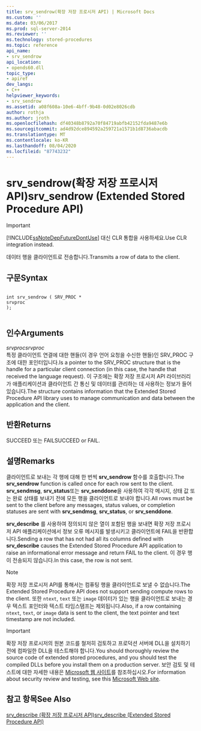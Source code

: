```yaml
---
title: srv_sendrow(확장 저장 프로시저 API) | Microsoft Docs
ms.custom: ''
ms.date: 03/06/2017
ms.prod: sql-server-2014
ms.reviewer: ''
ms.technology: stored-procedures
ms.topic: reference
api_name:
- srv_sendrow
api_location:
- opends60.dll
topic_type:
- apiref
dev_langs:
- C++
helpviewer_keywords:
- srv_sendrow
ms.assetid: a08f608a-10e6-4bff-9b48-0d02e8026cdb
author: rothja
ms.author: jroth
ms.openlocfilehash: df40348b8792a70f84719abfb42152fda9487e6b
ms.sourcegitcommit: ad4d92dce894592a259721a1571b1d8736abacdb
ms.translationtype: MT
ms.contentlocale: ko-KR
ms.lasthandoff: 08/04/2020
ms.locfileid: "87743232"
---
```

# <a name="srv_sendrow-extended-stored-procedure-api"></a><span data-ttu-id="a2b3e-102">srv_sendrow(확장 저장 프로시저 API)</span><span class="sxs-lookup"><span data-stu-id="a2b3e-102">srv_sendrow (Extended Stored Procedure API)</span></span>
    
> [!IMPORTANT]  
>  [!INCLUDE[ssNoteDepFutureDontUse](../../includes/ssnotedepfuturedontuse-md.md)] <span data-ttu-id="a2b3e-103">대신 CLR 통합을 사용하세요.</span><span class="sxs-lookup"><span data-stu-id="a2b3e-103">Use CLR integration instead.</span></span>  
  
 <span data-ttu-id="a2b3e-104">데이터 행을 클라이언트로 전송합니다.</span><span class="sxs-lookup"><span data-stu-id="a2b3e-104">Transmits a row of data to the client.</span></span>  
  
## <a name="syntax"></a><span data-ttu-id="a2b3e-105">구문</span><span class="sxs-lookup"><span data-stu-id="a2b3e-105">Syntax</span></span>  
  
```  
  
int srv_sendrow ( SRV_PROC *  
srvproc   
);  
  
```  
  
## <a name="arguments"></a><span data-ttu-id="a2b3e-106">인수</span><span class="sxs-lookup"><span data-stu-id="a2b3e-106">Arguments</span></span>  
 <span data-ttu-id="a2b3e-107">*srvproc*</span><span class="sxs-lookup"><span data-stu-id="a2b3e-107">*srvproc*</span></span>  
 <span data-ttu-id="a2b3e-108">특정 클라이언트 연결에 대한 핸들(이 경우 언어 요청을 수신한 핸들)인 SRV_PROC 구조에 대한 포인터입니다.</span><span class="sxs-lookup"><span data-stu-id="a2b3e-108">Is a pointer to the SRV_PROC structure that is the handle for a particular client connection (in this case, the handle that received the language request).</span></span> <span data-ttu-id="a2b3e-109">이 구조에는 확장 저장 프로시저 API 라이브러리가 애플리케이션과 클라이언트 간 통신 및 데이터를 관리하는 데 사용하는 정보가 들어 있습니다.</span><span class="sxs-lookup"><span data-stu-id="a2b3e-109">The structure contains information that the Extended Stored Procedure API library uses to manage communication and data between the application and the client.</span></span>  
  
## <a name="returns"></a><span data-ttu-id="a2b3e-110">반환</span><span class="sxs-lookup"><span data-stu-id="a2b3e-110">Returns</span></span>  
 <span data-ttu-id="a2b3e-111">SUCCEED 또는 FAIL</span><span class="sxs-lookup"><span data-stu-id="a2b3e-111">SUCCEED or FAIL.</span></span>  
  
## <a name="remarks"></a><span data-ttu-id="a2b3e-112">설명</span><span class="sxs-lookup"><span data-stu-id="a2b3e-112">Remarks</span></span>  
 <span data-ttu-id="a2b3e-113">클라이언트로 보내는 각 행에 대해 한 번씩 **srv_sendrow** 함수를 호출합니다.</span><span class="sxs-lookup"><span data-stu-id="a2b3e-113">The **srv_sendrow** function is called once for each row sent to the client.</span></span> <span data-ttu-id="a2b3e-114">**srv_sendmsg**, **srv_status**또는 **srv_senddone**을 사용하여 각각 메시지, 상태 값 또는 완료 상태를 보내기 전에 모든 행을 클라이언트로 보내야 합니다.</span><span class="sxs-lookup"><span data-stu-id="a2b3e-114">All rows must be sent to the client before any messages, status values, or completion statuses are sent with **srv_sendmsg**, **srv_status**, or **srv_senddone**.</span></span>  
  
 <span data-ttu-id="a2b3e-115">**srv_describe** 를 사용하여 정의되지 않은 열이 포함된 행을 보내면 확장 저장 프로시저 API 애플리케이션에서 정보 오류 메시지를 발생시키고 클라이언트에 FAIL을 반환합니다.</span><span class="sxs-lookup"><span data-stu-id="a2b3e-115">Sending a row that has not had all its columns defined with **srv_describe** causes the Extended Stored Procedure API application to raise an informational error message and return FAIL to the client.</span></span> <span data-ttu-id="a2b3e-116">이 경우 행이 전송되지 않습니다.</span><span class="sxs-lookup"><span data-stu-id="a2b3e-116">In this case, the row is not sent.</span></span>  
  
> [!NOTE]  
>  <span data-ttu-id="a2b3e-117">확장 저장 프로시저 API를 통해서는 컴퓨팅 행을 클라이언트로 보낼 수 없습니다.</span><span class="sxs-lookup"><span data-stu-id="a2b3e-117">The Extended Stored Procedure API does not support sending compute rows to the client.</span></span> <span data-ttu-id="a2b3e-118">또한 `ntext`, `text` 또는 `image` 데이터가 있는 행을 클라이언트로 보내는 경우 텍스트 포인터와 텍스트 타임스탬프는 제외됩니다.</span><span class="sxs-lookup"><span data-stu-id="a2b3e-118">Also, if a row containing `ntext`, `text`, or `image` data is sent to the client, the text pointer and text timestamp are not included.</span></span>  
  
> [!IMPORTANT]  
>  <span data-ttu-id="a2b3e-119">확장 저장 프로시저의 원본 코드를 철저히 검토하고 프로덕션 서버에 DLL을 설치하기 전에 컴파일한 DLL을 테스트해야 합니다.</span><span class="sxs-lookup"><span data-stu-id="a2b3e-119">You should thoroughly review the source code of extended stored procedures, and you should test the compiled DLLs before you install them on a production server.</span></span> <span data-ttu-id="a2b3e-120">보안 검토 및 테스트에 대한 자세한 내용은 [Microsoft 웹 사이트](https://go.microsoft.com/fwlink/?LinkID=54761&amp;clcid=0x409https://msdn.microsoft.com/security/)를 참조하십시오.</span><span class="sxs-lookup"><span data-stu-id="a2b3e-120">For information about security review and testing, see this [Microsoft Web site](https://go.microsoft.com/fwlink/?LinkID=54761&amp;clcid=0x409https://msdn.microsoft.com/security/).</span></span>  
  
## <a name="see-also"></a><span data-ttu-id="a2b3e-121">참고 항목</span><span class="sxs-lookup"><span data-stu-id="a2b3e-121">See Also</span></span>  
 [<span data-ttu-id="a2b3e-122">srv_describe &#40;확장 저장 프로시저 API&#41;</span><span class="sxs-lookup"><span data-stu-id="a2b3e-122">srv_describe &#40;Extended Stored Procedure API&#41;</span></span>](srv-describe-extended-stored-procedure-api.md)  
  
  
